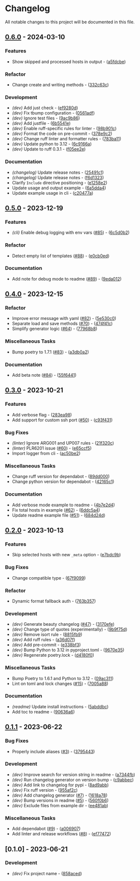 # Changelog

All notable changes to this project will be documented in this file.

## [0.6.0](https://github.com/pythoninja/sshgen/compare/v0.5.0..0.6.0) - 2024-03-10

### Features

- Show skipped and processed hosts in output - ([a5fdcbe](https://github.com/pythoninja/sshgen/commit/a5fdcbe810d246ac0e9af97ed901b50da95ace2f))

### Refactor

- Change create and writing methods - ([332c63c](https://github.com/pythoninja/sshgen/commit/332c63c547299e1db246b81a205d76fc3ee6f280))

### Development

- *(dev)* Add just check - ([ef9280d](https://github.com/pythoninja/sshgen/commit/ef9280d993e8f8689de4a0bba28d57566915c998))
- *(dev)* Fix tbump configuration - ([0561adf](https://github.com/pythoninja/sshgen/commit/0561adfd3c997efed4b5ab6284ac858dc4ce788c))
- *(dev)* Ignore test files - ([9ac9b86](https://github.com/pythoninja/sshgen/commit/9ac9b8661e5e6956fdc97e01b34b106be71d7e6c))
- *(dev)* Add justfile - ([6b5541e](https://github.com/pythoninja/sshgen/commit/6b5541ebb27bfaaa5b2d5130282358119bbcd35f))
- *(dev)* Enable ruff-specific rules for linter - ([98b901c](https://github.com/pythoninja/sshgen/commit/98b901c837a130007f9c91ab4e0f1642559b728d))
- *(dev)* Format the code on pre-commit - ([378e9c2](https://github.com/pythoninja/sshgen/commit/378e9c27cefd51677ab8636b69a0b0c10a7bf7ce))
- *(dev)* Change ruff linter and formatter rules - ([783ba11](https://github.com/pythoninja/sshgen/commit/783ba115bce9c416f25c5b691e6d949e41173de5))
- *(dev)* Update python to 3.12 - ([6c9166a](https://github.com/pythoninja/sshgen/commit/6c9166a25bea7ab82451a00be17333acd8b346fc))
- *(dev)* Update to ruff 0.3.1 - ([f05ee2e](https://github.com/pythoninja/sshgen/commit/f05ee2e1ce926dd182106d1e1472160561ee3240))

### Documentation

- *(changelog)* Update release notes - ([25491c1](https://github.com/pythoninja/sshgen/commit/25491c1c3f31a3d2be479df258ff565f653a1562))
- *(changelog)* Update release notes - ([f6d1323](https://github.com/pythoninja/sshgen/commit/f6d1323c767b93d1034bdea17a73e783fd7a50e8))
- Clarify `Include` directive positioning - ([e1258e2](https://github.com/pythoninja/sshgen/commit/e1258e23d80b8be581ecc9d31105dd2b9b5a251b))
- Update usage and output example - ([6a5dda4](https://github.com/pythoninja/sshgen/commit/6a5dda4b631b4830cc2e39db4132e3849e9d5a24))
- Update example usage in cli - ([c20477a](https://github.com/pythoninja/sshgen/commit/c20477a55c9b67e42ede4085828a1288ee6aa777))

## [0.5.0](https://github.com/pythoninja/sshgen/compare/v0.4.0..v0.5.0) - 2023-12-19

### Features

- *(cli)* Enable debug logging with env vars ([#85](https://github.com/pythoninja/sshgen/issues/85)) - ([6c5d0b2](https://github.com/pythoninja/sshgen/commit/6c5d0b27c7b86ba9b4a8743fe431d9323406a89e))

### Refactor

- Detect empty list of templates ([#88](https://github.com/pythoninja/sshgen/issues/88)) - ([e0cb0ed](https://github.com/pythoninja/sshgen/commit/e0cb0ed17c4bf03cea93906e7edab90852394aa8))

### Documentation

- Add note for debug mode to readme ([#89](https://github.com/pythoninja/sshgen/issues/89)) - ([9eda012](https://github.com/pythoninja/sshgen/commit/9eda0121d6fd45d7e9b50d37837b6718a97de957))

## [0.4.0](https://github.com/pythoninja/sshgen/compare/v0.3.0..v0.4.0) - 2023-12-15

### Refactor

- Improve error message with yaml ([#82](https://github.com/pythoninja/sshgen/issues/82)) - ([5e530c0](https://github.com/pythoninja/sshgen/commit/5e530c0056fc504727288eb96c45c8b9472bc1a8))
- Separate load and save methods ([#70](https://github.com/pythoninja/sshgen/issues/70)) - ([474f41c](https://github.com/pythoninja/sshgen/commit/474f41c8866db559e617a2f7eca0f1a75b083921))
- Simplify generator logic ([#64](https://github.com/pythoninja/sshgen/issues/64)) - ([77968b8](https://github.com/pythoninja/sshgen/commit/77968b837f8a32bd8dc6396a2ef84054fb8c8554))

### Miscellaneous Tasks

- Bump poetry to 1.7.1 ([#83](https://github.com/pythoninja/sshgen/issues/83)) - ([a3db0a2](https://github.com/pythoninja/sshgen/commit/a3db0a2dc30b7efb5a00fb7451d1110910992f59))

### Documentation

- Add beta note ([#84](https://github.com/pythoninja/sshgen/issues/84)) - ([55f6441](https://github.com/pythoninja/sshgen/commit/55f64415a5d737912acb5b9e4ebe7b3b3a5dc8b8))

## [0.3.0](https://github.com/pythoninja/sshgen/compare/v0.2.0..v0.3.0) - 2023-10-21

### Features

- Add verbose flag - ([283ea98](https://github.com/pythoninja/sshgen/commit/283ea9876b41c71b461d939be26d4816de5688dc))
- Add support for custom ssh port ([#50](https://github.com/pythoninja/sshgen/issues/50)) - ([c93f431](https://github.com/pythoninja/sshgen/commit/c93f43148383514c255f9e05764718a03a93e97e))

### Bug Fixes

- *(linter)* Ignore ARG001 and UP007 rules - ([21f320c](https://github.com/pythoninja/sshgen/commit/21f320c58fd22883888d28ac564564addd4ca435))
- *(linter)* PLR6201 issue ([#60](https://github.com/pythoninja/sshgen/issues/60)) - ([e65ccf5](https://github.com/pythoninja/sshgen/commit/e65ccf5a3c1cc237f514c0ea4add9c7caf456750))
- Import logger from cli - ([ac50be2](https://github.com/pythoninja/sshgen/commit/ac50be223eea2420a41cc3b1f7f0389b25f38c2a))

### Miscellaneous Tasks

- Change ruff version for dependabot - ([89dd000](https://github.com/pythoninja/sshgen/commit/89dd000a2e1d32c630d5e4d46c0b37f7335dbdc5))
- Change python version for dependabot - ([42165c1](https://github.com/pythoninja/sshgen/commit/42165c1ca7c84960b9b05c316f97df19ff2b48a6))

### Documentation

- Add verbose mode example to readme - ([4b7e2d4](https://github.com/pythoninja/sshgen/commit/4b7e2d45810d0f17bf2cc84b52fd17a5984550b2))
- Fix total hosts in example ([#62](https://github.com/pythoninja/sshgen/issues/62)) - ([6ddc5a4](https://github.com/pythoninja/sshgen/commit/6ddc5a424460ca25d5df7fa75ac922a766dce00e))
- Update readme example file ([#51](https://github.com/pythoninja/sshgen/issues/51)) - ([684d24d](https://github.com/pythoninja/sshgen/commit/684d24dffbcff9bcc301018825810d9415605164))

## [0.2.0](https://github.com/pythoninja/sshgen/compare/v0.1.1..v0.2.0) - 2023-10-13

### Features

- Skip selected hosts with new `_meta` option - ([e7bdc9b](https://github.com/pythoninja/sshgen/commit/e7bdc9b4d42d181a72fd9ee97d2e98f16166f3cf))

### Bug Fixes

- Change compatible type - ([67f9099](https://github.com/pythoninja/sshgen/commit/67f9099dacd55c8f94ec4c946b419b072159744e))

### Refactor

- Dynamic format fallback auth - ([763b357](https://github.com/pythoninja/sshgen/commit/763b3570044b231567a69fd5645b4d6e0b3984a8))

### Development

- *(dev)* Generate beauty changelog ([#47](https://github.com/pythoninja/sshgen/issues/47)) - ([3170efe](https://github.com/pythoninja/sshgen/commit/3170efe95b5676d699e7af069f950c4c46a32231))
- *(dev)* Change type of quotes (experimentally) - ([9b9f75d](https://github.com/pythoninja/sshgen/commit/9b9f75dd2881fbcd0776277a2271558eaf2b3e1d))
- *(dev)* Remove isort rule - ([8815fb9](https://github.com/pythoninja/sshgen/commit/8815fb999bc11e58300181c8cfe47bfa93c09263))
- *(dev)* Add ruff rules - ([a36d07f](https://github.com/pythoninja/sshgen/commit/a36d07ff647249679c6ae495e0bae9874d0ea634))
- *(dev)* Add pre-commit - ([e338bf3](https://github.com/pythoninja/sshgen/commit/e338bf3dc08479021270ab85b2d612e9d7f78d58))
- *(dev)* Bump Python to 3.12 in pyproject.toml - ([9670e35](https://github.com/pythoninja/sshgen/commit/9670e3598fbb76d87362e277e20afa8b5a9f1547))
- *(dev)* Regenerate poetry.lock - ([d4180f0](https://github.com/pythoninja/sshgen/commit/d4180f052b82fef546b7f2c9aff7479aaf5cb622))

### Miscellaneous Tasks

- Bump Poetry to 1.6.1 and Python to 3.12 - ([09ac311](https://github.com/pythoninja/sshgen/commit/09ac31117dd580dc8ff2c70a130399f004a76fb6))
- Lint on toml and lock changes ([#15](https://github.com/pythoninja/sshgen/issues/15)) - ([7005a88](https://github.com/pythoninja/sshgen/commit/7005a8880a3b856a688187bd1e3b277f59271bdc))

### Documentation

- *(readme)* Update install instructions - ([5abddbc](https://github.com/pythoninja/sshgen/commit/5abddbc37eedeb5d17c89afbd73ed9ebd5a5634a))
- Add toc to readme - ([90636a6](https://github.com/pythoninja/sshgen/commit/90636a697a605cf357a818ec282a3f6da38d224d))

## [0.1.1](https://github.com/pythoninja/sshgen/compare/v0.1.0..v0.1.1) - 2023-06-22

### Bug Fixes

- Properly include aliases ([#3](https://github.com/pythoninja/sshgen/issues/3)) - ([3795443](https://github.com/pythoninja/sshgen/commit/37954430364805292f6f3dbe4a4bcd7e31193676))

### Development

- *(dev)* Improve search for version string in readme - ([a7344fb](https://github.com/pythoninja/sshgen/commit/a7344fb631bfc3ef62c5694513c0506855d104ba))
- *(dev)* Run changelog generator on version bump - ([c9abbec](https://github.com/pythoninja/sshgen/commit/c9abbec5d43ab24e5bba5829d627f7ef1bd1bf22))
- *(dev)* Add link to changelog for pypi - ([8ad9abb](https://github.com/pythoninja/sshgen/commit/8ad9abb87493e14d5651b099b6b721642eb65c79))
- *(dev)* Fix ruff version - ([955af2c](https://github.com/pythoninja/sshgen/commit/955af2ca2aa8ccdf0970ee8584144d4c228c6053))
- *(dev)* Add changelog generator ([#7](https://github.com/pythoninja/sshgen/issues/7)) - ([1618a78](https://github.com/pythoninja/sshgen/commit/1618a78b11d72b7ef60b0397bebd2f5fe72916b1))
- *(dev)* Bump versions in readme ([#5](https://github.com/pythoninja/sshgen/issues/5)) - ([560f0b6](https://github.com/pythoninja/sshgen/commit/560f0b6e742fdee60d88baebdc7b402a1624a482))
- *(dev)* Exclude files from example dir - ([ee481ab](https://github.com/pythoninja/sshgen/commit/ee481aba26a796c649cd49800eaee2bba2fa5a45))

### Miscellaneous Tasks

- Add dependabot ([#9](https://github.com/pythoninja/sshgen/issues/9)) - ([a006907](https://github.com/pythoninja/sshgen/commit/a006907e4109748e1000b50086487a0a570fd3d2))
- Add linter and release workflows ([#8](https://github.com/pythoninja/sshgen/issues/8)) - ([ef77472](https://github.com/pythoninja/sshgen/commit/ef774722d63d528aaa1e679ee857eac7f3ffc9a8))

## [0.1.0] - 2023-06-21

### Development

- *(dev)* Fix project name - ([858aced](https://github.com/pythoninja/sshgen/commit/858aced9365754803b3b20162417102ad0378853))

<!-- generated by git-cliff -->
